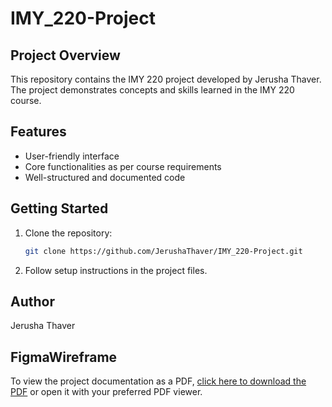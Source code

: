 # IMY_220-Project
## Project Overview

This repository contains the IMY 220 project developed by Jerusha Thaver. The project demonstrates concepts and skills learned in the IMY 220 course.

## Features

- User-friendly interface
- Core functionalities as per course requirements
- Well-structured and documented code

## Getting Started

1. Clone the repository:
    ```bash
    git clone https://github.com/JerushaThaver/IMY_220-Project.git
    ```
2. Follow setup instructions in the project files.

## Author

Jerusha Thaver

## FigmaWireframe

To view the project documentation as a PDF, [click here to download the PDF](IMY220-Wireframe.pdf) or open it with your preferred PDF viewer.






